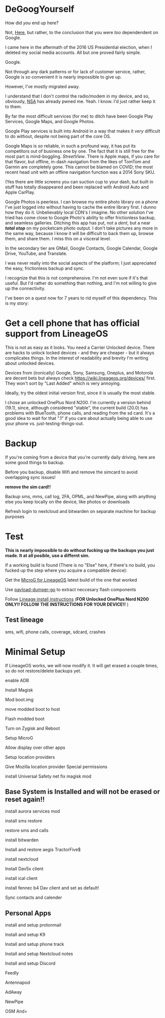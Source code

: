 # DeGoogYourself
How did *you* end up here?

Not, [Here](github.com), but rather, to the conclusion that you were *too* dependendent on Google.

I came here in the aftermath of the 2016 US Presidential election, when I deleted my social media accounts.  All but one proved fairly simple.

Google.

Not through any dark patterns or for lack of customer service, rather, Google is *so* convenient it is nearly impossible to give up.

However, I've mostly migrated away.

I understand that I don't control the radio/modem in my device, and so, obviously, [NSA](https://github.com/nationalsecurityagency) has already pwned me.  Yeah. I know.  I'd just rather keep it to them.

By far the most difficult services (for me) to ditch have been Google Play Services, Google Maps, and Google Photos.

Google Play services is built into Android in a way that makes it *very* difficult to do without, despite not being part of the core OS.

Google Maps is *so* reliable, in such a profound way, it has put its competitors out of business one by one.  The fact that it is still free for the most part is mind-boggling.  *StreetView*. There is Apple maps, if you care for that flavor, but offline, in-dash navigation from the likes of TomTom and Garmin are completely gone.  This cannot be blamed on COVID; the most recent head unit with an offline navigation function was a 2014 Sony SKU.

(Yes there are little screens you can suction cup to your dash, but built in stuff has totally disappeared and been replaced with Android Auto and Apple CarPlay.

Google Photos is peerless.  I can browse my entire photo library on a phone I've just logged into without having to cache the entire library first.  I dunno how they do it.  Unbelievably local CDN's I imagine.  No other solution I've tried has come close to Google Photo's ability to offer frictionless backup, and seamless galleries. Ditching this app has put, not a *dent*, but a near ***total stop*** on my pocketcam photo output.  I don't take pictures any more in the same way, because I know it will be difficult to back them up, browse them, and share them.  I miss this on a visceral level.

In the secondary tier are GMail, Google Contacts, Google Calendar, Google Drive, YouTube, and Translate.

I was never really into the social aspects of the platform; I just appreciated the easy, frictionless backup and sync.

I recognize that this is not comprehensive. I'm not even sure if it's that useful.  But I'd rather do something than nothing, and I'm not willing to give up the connectivity.

I've been on a quest now for 7 years to rid myself of this dependency. This is my story:

# Get a cell phone that has official support from LineageOS

This is not as easy as it looks.  You need a Carrier Unlocked device. There are hacks to unlock locked devices - and they are cheaper - but it always complicates things.  In the interest of readability and brevity I'm writing about unlocked devices.

Devices from (ironically) Google, Sony, Samsung, Oneplus, and Motorola are decent bets but always check https://wiki.lineageos.org/devices/ first. They won't sort by "Last Added" which is very annoying.

Ideally, try the oldest initial version first, since it is usually the most stable.

I chose an unlocked OnePlus Nord N200.  I'm currently a version behind (19.1), since, although considered "stable", the current build (20.0) has problems with BlueTooth, phone calls, and reading from the sd card. It's a good idea to wait for that ".1" if you care about actually being able to use your phone vs. just-testing-things-out.

# Backup
If you're coming from a device that you're currently daily driving, here are some good things to backup.

Before you backup, disable Wifi and remove the simcard to avoid overlapping sync issues!

**remove the sim card!!**

Backup sms, mms, call log, 2FA, OPML, and NewPipe, along with anything else you keep locally on the device, like photos or downloads

Refresh login to nextcloud and bitwarden on separate machine for backup purposes

# Test

**This is nearly impossible to do without fucking up the backups you just made.  It at all posible, use a differnt sim.**

If a working build is found (There is no "Else" here, if there's no build, you fucked up the step where you acquire a compatible device):

Get the [MicroG for LineageOS](https://lineage.microg.org/) latest build of the one that worked

Use [payload-dumper-go](https://github.com/ssut/payload-dumper-go) to extract neccesary flash components

Follow [Lineage install instructions](https://wiki.lineageos.org/devices/dre/install) (**FOR Unlocked OnePlus Nord N200 ONLY!!  FOLLOW THE INSTRUCTIONS FOR YOUR DEVICE!!** )

## Test lineage

sms, wifi, phone calls, coverage, sdcard, crashes

# Minimal Setup

If LineageOS works, we will now modify it.  It will get erased a couple times, so do not restore/delete backups yet.

enable ADB

Install Magisk

Mod boot.img

move modded boot to host

Flash modded boot

Turn on Zygisk and Reboot

Setup MicroG

Allow display over other apps

Setup location providers

Give Mozilla location provider Special permissions

install Universal Safety net fix magisk mod

## Base System is Installed and will not be erased or reset again!!

install aurora services mod

install sms restore

restore sms and calls

install bitwarden

Install and restore aegis TractorFive$

install nextcloud

Install Dav5x client

install ical client

install fennec b4 Dav client and set as default!

Sync contacts and calender

## Personal Apps

install and setup protonmail

Install and setup K9

Install and setup phone track

Install and setup Nextcloud notes

Install and setup Discord

Feedly

Antennapod

AdAway

NewPipe

OSM And+
